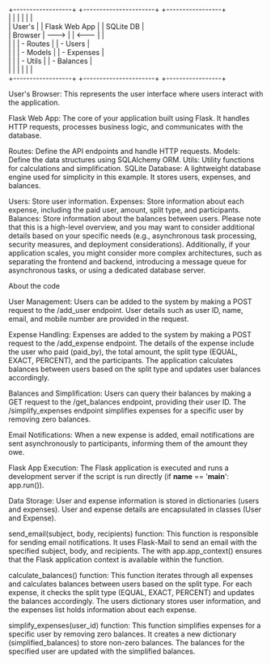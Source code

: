 +------------------+        +----------------------+         +-----------------+                                                                                                                                              
|                  |        |                      |         |                 |                                                                                                                                              
|   User's         |        |    Flask Web App     |         |    SQLite DB    |                                                                                                                                              
|   Browser        |  --->  |                      |  <---   |                 |                                                                                                                                        
|                  |        |   - Routes           |         |   - Users        |                                                                                                                                          
|                  |        |   - Models           |         |   - Expenses     |                                                                                                                                     
|                  |        |   - Utils            |         |   - Balances     |                                                                                                                                         
|                  |        |                      |         |                 |                                                                                                                                           
+------------------+        +----------------------+         +-----------------+                                                                                                                                          


User's Browser: This represents the user interface where users interact with the application.

Flask Web App: The core of your application built using Flask. It handles HTTP requests, processes business logic, and communicates with the database.

Routes: Define the API endpoints and handle HTTP requests.
Models: Define the data structures using SQLAlchemy ORM.
Utils: Utility functions for calculations and simplification.
SQLite Database: A lightweight database engine used for simplicity in this example. It stores users, expenses, and balances.

Users: Store user information.
Expenses: Store information about each expense, including the paid user, amount, split type, and participants.
Balances: Store information about the balances between users.
Please note that this is a high-level overview, and you may want to consider additional details based on your specific needs (e.g., asynchronous task processing, security measures, and deployment considerations). Additionally, if your application scales, you might consider more complex architectures, such as separating the frontend and backend, introducing a message queue for asynchronous tasks, or using a dedicated database server.



About the code

User Management:
Users can be added to the system by making a POST request to the /add_user endpoint. User details such as user ID, name, email, and mobile number are provided in the request.

Expense Handling:
Expenses are added to the system by making a POST request to the /add_expense endpoint. The details of the expense include the user who paid (paid_by), the total amount, the split type (EQUAL, EXACT, PERCENT), and the participants.
The application calculates balances between users based on the split type and updates user balances accordingly.

Balances and Simplification:
Users can query their balances by making a GET request to the /get_balances endpoint, providing their user ID.
The /simplify_expenses endpoint simplifies expenses for a specific user by removing zero balances.

Email Notifications:
When a new expense is added, email notifications are sent asynchronously to participants, informing them of the amount they owe.

Flask App Execution:
The Flask application is executed and runs a development server if the script is run directly (if __name__ == '__main__': app.run()).

Data Storage:
User and expense information is stored in dictionaries (users and expenses). User and expense details are encapsulated in classes (User and Expense).


send_email(subject, body, recipients) function:
This function is responsible for sending email notifications.
It uses Flask-Mail to send an email with the specified subject, body, and recipients.
The with app.app_context() ensures that the Flask application context is available within the function.

calculate_balances() function:
This function iterates through all expenses and calculates balances between users based on the split type.
For each expense, it checks the split type (EQUAL, EXACT, PERCENT) and updates the balances accordingly.
The users dictionary stores user information, and the expenses list holds information about each expense.

simplify_expenses(user_id) function:
This function simplifies expenses for a specific user by removing zero balances.
It creates a new dictionary (simplified_balances) to store non-zero balances.
The balances for the specified user are updated with the simplified balances.
